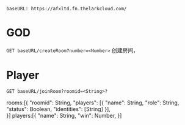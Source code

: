 `baseURL: https://afxltd.fn.thelarkcloud.com/`

# GOD

`GET baseURL/createRoom?number=<Number>`
创建房间，

# Player

`GET baseURL/joinRoom?roomid=<String>?`

rooms:[{
    "roomid": String,
    "players": [{
        "name": String,
        "role": String,
        "status": Boolean,
        "identities": [String]
    }],    
}]
players:[{
    "name": String,
    "win": Number,
}]